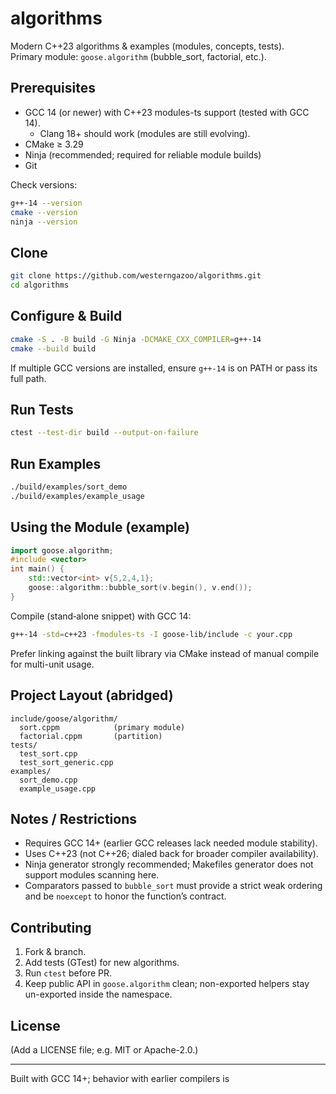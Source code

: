 # algorithms

Modern C++23 algorithms & examples (modules, concepts, tests).  
Primary module: `goose.algorithm` (bubble_sort, factorial, etc.).

## Prerequisites

- GCC 14 (or newer) with C++23 modules-ts support (tested with GCC 14).
  - Clang 18+ should work (modules are still evolving).
- CMake ≥ 3.29
- Ninja (recommended; required for reliable module builds)
- Git

Check versions:
```bash
g++-14 --version
cmake --version
ninja --version
```

## Clone

```bash
git clone https://github.com/westerngazoo/algorithms.git
cd algorithms
```

## Configure & Build

```bash
cmake -S . -B build -G Ninja -DCMAKE_CXX_COMPILER=g++-14
cmake --build build
```

If multiple GCC versions are installed, ensure `g++-14` is on PATH or pass its full path.

## Run Tests

```bash
ctest --test-dir build --output-on-failure
```

## Run Examples

```bash
./build/examples/sort_demo
./build/examples/example_usage
```

## Using the Module (example)

```cpp
import goose.algorithm;
#include <vector>
int main() {
    std::vector<int> v{5,2,4,1};
    goose::algorithm::bubble_sort(v.begin(), v.end());
}
```

Compile (stand‑alone snippet) with GCC 14:
```bash
g++-14 -std=c++23 -fmodules-ts -I goose-lib/include -c your.cpp
```

Prefer linking against the built library via CMake instead of manual compile for multi-unit usage.

## Project Layout (abridged)

```
include/goose/algorithm/
  sort.cppm            (primary module)
  factorial.cppm       (partition)
tests/
  test_sort.cpp
  test_sort_generic.cpp
examples/
  sort_demo.cpp
  example_usage.cpp
```

## Notes / Restrictions

- Requires GCC 14+ (earlier GCC releases lack needed module stability).
- Uses C++23 (not C++26; dialed back for broader compiler availability).
- Ninja generator strongly recommended; Makefiles generator does not support modules scanning here.
- Comparators passed to `bubble_sort` must provide a strict weak ordering and be `noexcept` to honor the function’s contract.

## Contributing

1. Fork & branch.
2. Add tests (GTest) for new algorithms.
3. Run `ctest` before PR.
4. Keep public API in `goose.algorithm` clean; non-exported helpers stay un-exported inside the namespace.

## License

(Add a LICENSE file; e.g. MIT or Apache-2.0.)

---
Built with GCC 14+; behavior with earlier compilers is